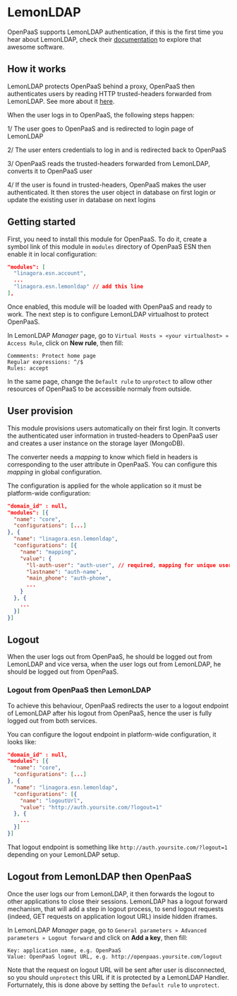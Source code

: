# LemonLDAP

OpenPaaS supports LemonLDAP authentication, if this is the first time you hear
about LemonLDAP, check their [documentation](https://lemonldap-ng.org/documentation)
to explore that awesome software.

## How it works

LemonLDAP protects OpenPaaS behind a proxy, OpenPaaS then authenticates users by
reading HTTP trusted-headers forwarded from LemonLDAP. See more about it
[here](https://lemonldap-ng.org/documentation/latest/configvhost).

When the user logs in to OpenPaaS, the following steps happen:

1/ The user goes to OpenPaaS and is redirected to login page of LemonLDAP

2/ The user enters credentials to log in and is redirected back to OpenPaaS

3/ OpenPaaS reads the trusted-headers forwarded from LemonLDAP, converts it to
OpenPaaS user

4/ If the user is found in trusted-headers, OpenPaaS makes the user authenticated.
It then stores the user object in database on first login or update the existing
user in database on next logins

## Getting started

First, you need to install this module for OpenPaaS. To do it, create a symbol
link of this module in `modules` directory of OpenPaaS ESN then enable it in
local configuration:

```json
"modules": [
  "linagora.esn.account",
  ...
  "linagora.esn.lemonldap" // add this line
],
```

Once enabled, this module will be loaded with OpenPaaS and ready to work.
The next step is to configure LemonLDAP virtualhost to protect OpenPaaS.

In LemonLDAP _Manager_ page, go to `Virtual Hosts » <your virtualhost> » Access Rule`,
click on __New rule__, then fill:

```
Commments: Protect home page
Regular expressions: ^/$
Rules: accept
```

In the same page, change the `Default rule` to `unprotect` to allow other resources
of OpenPaaS to be accessible normaly from outside.

## User provision

This module provisions users automatically on their first login. It converts the
authenticated user information in trusted-headers to OpenPaaS user and creates
a user instance on the storage layer (MongoDB).

The converter needs a _mapping_ to know which field in headers is corresponding
to the user attribute in OpenPaaS. You can configure this _mapping_ in global
configuration.

The configuration is applied for the whole application so it must be platform-wide
configuration:

```json
"domain_id" : null,
"modules": [{
  "name": "core",
  "configurations": [...]
}, {
  "name": "linagora.esn.lemonldap",
  "configurations": [{
    "name": "mapping",
    "value": {
      "ll-auth-user": "auth-user", // required, mapping for unique username (usually email)
      "lastname": "auth-name",
      "main_phone": "auth-phone",
      ...
    }
  }, {
    ...
  }]
}]
```

## Logout

When the user logs out from OpenPaaS, he should be logged out from LemonLDAP and
vice versa, when the user logs out from LemonLDAP, he should be logged out from
OpenPaaS.

### Logout from OpenPaaS then LemonLDAP

To achieve this behaviour, OpenPaaS redirects the user to a logout endpoint of LemonLDAP
after his logout from OpenPaaS, hence the user is fully logged out from both services.

You can configure the logout endpoint in platform-wide configuration, it looks like:

```json
"domain_id" : null,
"modules": [{
  "name": "core",
  "configurations": [...]
}, {
  "name": "linagora.esn.lemonldap",
  "configurations": [{
    "name": "logoutUrl",
    "value": "http://auth.yoursite.com/?logout=1"
  }, {
    ...
  }]
}]
```

That logout endpoint is something like `http://auth.yoursite.com/?logout=1` depending
on your LemonLDAP setup.

## Logout from LemonLDAP then OpenPaaS

Once the user logs our from LemonLDAP, it then forwards the logout to other applications
to close their sessions. LemonLDAP has a logout forward mechanism, that will add
a step in logout process, to send logout requests (indeed, GET requests
on application logout URL) inside hidden iframes.

In LemonLDAP _Manager_ page, go to `General parameters » Advanced parameters » Logout forward` and
click on __Add a key__, then fill:

```
Key: application name, e.g. OpenPaaS
Value: OpenPaaS logout URL, e.g. http://openpaas.yoursite.com/logout
```

Note that the request on logout URL will be sent after user is disconnected,
so you should `unprotect` this URL if it is protected by a LemonLDAP Handler.
Forturnately, this is done above by setting the `Default rule` to `unprotect`.
